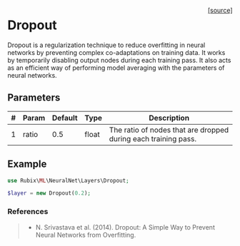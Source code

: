 <span style="float:right;"><a href="https://github.com/RubixML/RubixML/blob/master/src/NeuralNet/Layers/Dropout.php">[source]</a></span>

# Dropout
Dropout is a regularization technique to reduce overfitting in neural networks by preventing complex co-adaptations on training data. It works by temporarily disabling output nodes during each training pass. It also acts as an efficient way of performing model averaging with the parameters of neural networks.

## Parameters
| # | Param | Default | Type | Description |
|---|---|---|---|---|
| 1 | ratio | 0.5 | float | The ratio of nodes that are dropped during each training pass. |

## Example
```php
use Rubix\ML\NeuralNet\Layers\Dropout;

$layer = new Dropout(0.2);
```

### References
>- N. Srivastava et al. (2014). Dropout: A Simple Way to Prevent Neural Networks from Overfitting.